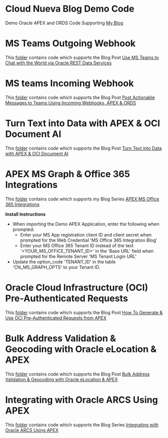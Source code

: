 # Cloud Nueva Blog Demo Code
Demo Oracle APEX and ORDS Code Supporting [My Blog](https://blog.cloudnueva.com)

# MS Teams Outgoing Webhook
This [folder](https://github.com/jon-dixon/cn_blog_demos/tree/main/teams_outbound_webhook) contains code which supports the Blog Post [Use MS Teams to Chat with the World via Oracle REST Data Services](https://blog.cloudnueva.com/ords-teams-ob-webhook)

# MS teams Incoming Webhook
This [folder](https://github.com/jon-dixon/cn_blog_demos/tree/main/teams_incoming_webhook) contains code which supports the Blog Post [Post Actionable Messages to Teams Using Incoming Webhooks, APEX & ORDS](https://blog.cloudnueva.com/teams-incoming-webhooks)

# Turn Text into Data with APEX & OCI Document AI
This [folder](https://github.com/jon-dixon/cn_blog_demos/tree/main/oci_document_ai) contains code which supports the Blog Post [Turn Text into Data with APEX & OCI Document AI](https://blog.cloudnueva.com/apex-and-oci-document-ai)

# APEX MS Graph & Office 365 Integrations
This [folder](https://github.com/jon-dixon/cn_blog_demos/tree/main/ms_office_integrations) contains code which supports my Blog Series [APEX MS Office 365 Integrations](https://blog.cloudnueva.com/series/apex-office365)

**Install Instructions**
- When importing the Demo APEX Application, enter the following when prompted:
  - Enter your MS App registration client ID and client secret when prompted for the Web Credential 'MS Office 365 Integration Blog'
  - Enter your MS Office 365 Tenant ID instead of the text '<YOUR_MS_OFFICE_TENANT_ID>' in the 'Base URL' field when prompted for the Remote Server 'MS Tenant Login URL'
- Update the option_code 'TENANT_ID' in the table 'CN_MS_GRAPH_OPTS' to your Tenant ID.

# Oracle Cloud Infrastructure (OCI) Pre-Authenticated Requests
This [folder](https://github.com/jon-dixon/cn_blog_demos/tree/main/oci_pre_authenticated_requests) contains code which supports the Blog Post [How To Generate & Use OCI Pre-Authenticated Requests from APEX](https://blog.cloudnueva.com/apex-oci-par)

# Bulk Address Validation & Geocoding with Oracle eLocation & APEX
This [folder](https://github.com/jon-dixon/cn_blog_demos/tree/main/elocation_address_validation) contains code which supports the Blog Post [Bulk Address Validation & Geocoding with Oracle eLocation & APEX](https://blog.cloudnueva.com/bulk-validate-addresses-elocation)

# Integrating with Oracle ARCS Using APEX
This [folder](https://github.com/jon-dixon/cn_blog_demos/tree/main/arcs_utilities/PLSQL) contains code which supports the Blog Series [Integrating with Oracle ARCS Using APEX](https://blog.cloudnueva.com/series/arcs)

